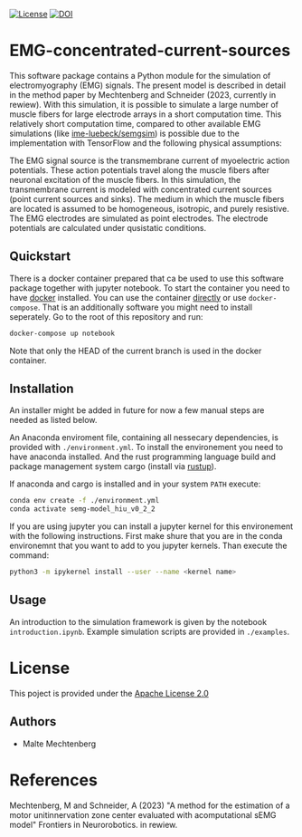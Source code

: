 [![License](https://img.shields.io/badge/License-Apache_2.0-blue.svg)](https://opensource.org/licenses/Apache-2.0)
[![DOI](https://zenodo.org/badge/DOI/10.5281/zenodo.7696161.svg)](https://doi.org/10.5281/zenodo.7696161)

# EMG-concentrated-current-sources

This software package contains a Python module for the simulation of electromyography (EMG) signals.
The present model is described in detail in the method paper by Mechtenberg and Schneider (2023, currently in rewiew).
With this simulation, it is possible to simulate a large number of muscle fibers for large electrode arrays in a short computation time.
This relatively short computation time, compared to other available EMG simulations (like [ime-luebeck/semgsim](https://github.com/ime-luebeck/semgsim)) is possible due to the implementation with TensorFlow and the following physical assumptions:

The EMG signal source is the transmembrane current of myoelectric action potentials.
These action potentials travel along the muscle fibers after neuronal excitation of the muscle fibers.
In this simulation, the transmembrane current is modeled with concentrated current sources (point current sources and sinks).
The medium in which the muscle fibers are located is assumed to be homogeneous, isotropic, and purely
resistive. The EMG electrodes are simulated as point electrodes. The electrode potentials are
calculated under qusistatic conditions.

## Quickstart

There is a docker container prepared that ca be used to use this
software package together with jupyter notebook. To start the container you
need to have [docker](https://www.docker.com/) installed.
You can use the container [directly](./notebook/Dockerfile) or use
`docker-compose`. That is an additionally software you might need to install
seperately. Go to the root of this repository and run:

```bash
docker-compose up notebook
```

Note that only the HEAD of the current branch is used in the docker container.

## Installation

An installer might be added in future for now a few manual steps are needed
as listed below.

An Anaconda enviroment file, containing all nessecary dependencies, is provided with `./environment.yml`.
To install the environement you need to have anaconda installed.
And the rust programming language build and package management system cargo (install via [rustup](https://rustup.rs/)).

If anaconda and cargo is installed and in your system `PATH` execute:

```bash
conda env create -f ./environment.yml
conda activate semg-model_hiu_v0_2_2
```

If you are using jupyter you can install a jupyter kernel for this environement
with the following instructions.
First make shure that you are in the conda environemnt that you want to add to you jupyter kernels.
Than execute the command:

```bash
python3 -m ipykernel install --user --name <kernel name>
```

## Usage

An introduction to the simulation framework is given by the notebook `introduction.ipynb`.
Example simulation scripts are provided in `./examples`.

# License

This poject is provided under the [Apache License 2.0](LICENSE)

## Authors

- Malte Mechtenberg

# References

Mechtenberg, M and Schneider, A (2023) "A method for the estimation of a motor unitinnervation zone center evaluated with acomputational sEMG model" Frontiers in Neurorobotics. in rewiew.
